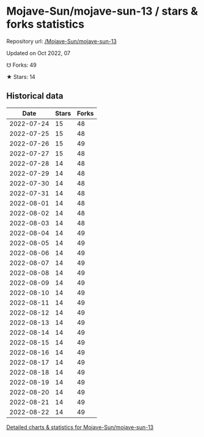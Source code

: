 # Mojave-Sun/mojave-sun-13 / stars & forks statistics

Repository url: [/Mojave-Sun/mojave-sun-13](https://github.com/Mojave-Sun/mojave-sun-13)

Updated on Oct 2022, 07

☋ Forks: 49

★ Stars: 14

## Historical data
| Date | Stars | Forks |
|------|-------|-------|
| 2022-07-24 | 15 | 48 | 
| 2022-07-25 | 15 | 48 | 
| 2022-07-26 | 15 | 49 | 
| 2022-07-27 | 15 | 48 | 
| 2022-07-28 | 14 | 48 | 
| 2022-07-29 | 14 | 48 | 
| 2022-07-30 | 14 | 48 | 
| 2022-07-31 | 14 | 48 | 
| 2022-08-01 | 14 | 48 | 
| 2022-08-02 | 14 | 48 | 
| 2022-08-03 | 14 | 48 | 
| 2022-08-04 | 14 | 49 | 
| 2022-08-05 | 14 | 49 | 
| 2022-08-06 | 14 | 49 | 
| 2022-08-07 | 14 | 49 | 
| 2022-08-08 | 14 | 49 | 
| 2022-08-09 | 14 | 49 | 
| 2022-08-10 | 14 | 49 | 
| 2022-08-11 | 14 | 49 | 
| 2022-08-12 | 14 | 49 | 
| 2022-08-13 | 14 | 49 | 
| 2022-08-14 | 14 | 49 | 
| 2022-08-15 | 14 | 49 | 
| 2022-08-16 | 14 | 49 | 
| 2022-08-17 | 14 | 49 | 
| 2022-08-18 | 14 | 49 | 
| 2022-08-19 | 14 | 49 | 
| 2022-08-20 | 14 | 49 | 
| 2022-08-21 | 14 | 49 | 
| 2022-08-22 | 14 | 49 | 


[Detailed charts & statistics for Mojave-Sun/mojave-sun-13](https://reviewgithub.com/rep/Mojave-Sun/mojave-sun-13)
